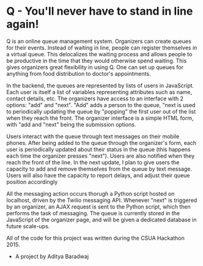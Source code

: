 # Q - You'll never have to stand in line again!

Q is an online queue management system. Organizers can create queues for their events. Instead of waiting in line, people 
can register themselves in a virtual queue. This delocalizes the waiting process and allows people to be productive in the time
that they would otherwise spend waiting. This gives organizers great flexibility in using Q. One can set up queues for anything from 
food distribution to doctor's appointments.

In the backend, the queues are represented by lists of users in JavaScript. Each user is itself a list of variables representing attributes such as 
name, contact details, etc. The organizers have access to an interface with 2 options: "add" and "next". "Add" adds a person to the queue, 
"next is used to periodically updating the queue by "popping" the first user out of the list when they reach the front. The organizer interface
is a simple HTML form, with "add and "next" being the submission options.

Users interact with the queue through text messages on their mobile phones. After being added to the queue through the organizer's form, each user is periodically
updated about their status in the queue (this happens each time the organizer presses "next"). Users are also notified when they reach the
front of the line. In the next update, I plan to give users the capacity to add and remove themselves from the queue by text message. Users
will also have the capacity to report delays, and adjust their queue position accordingly

All the messaging action occurs thorugh a Python script hosted on localhost, driven by the Twilio messaging API. Whenever "next" is triggered
by an organizer, an AJAX request is sent to the Python script, which then performs the task of messaging. The queue is
currently stored in the JavaScript of the organizer page, and will be given a dedicated database in future scale-ups. 

All of the code for this project was written during the CSUA Hackathon 2015.

- A project by Aditya Baradwaj